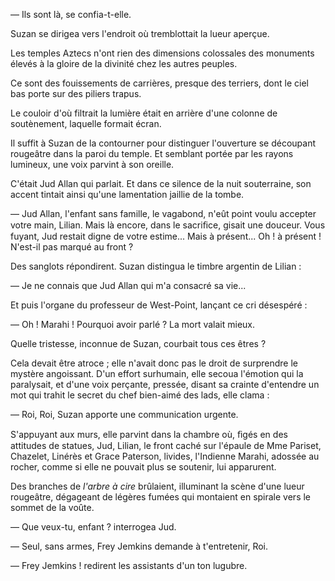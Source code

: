 — Ils sont là, se confia-t-elle.

Suzan se dirigea vers l'endroit où tremblottait la lueur aperçue.

Les temples Aztecs n'ont rien des dimensions colossales des monuments élevés à la gloire de la divinité chez les autres peuples.

Ce sont des fouissements de carrières, presque des terriers, dont le ciel bas porte sur des piliers trapus.

Le couloir d'où filtrait la lumière était en arrière d'une colonne de soutènement, laquelle formait écran.

Il suffit à Suzan de la contourner pour distinguer l'ouverture se découpant
rougeâtre dans la paroi du temple. Et semblant portée par les rayons
lumineux, une voix parvint à son oreille.

C'était Jud Allan qui parlait. Et dans ce silence de la nuit souterraine, son accent tintait ainsi qu'une lamentation jaillie de la tombe.

— Jud Allan, l'enfant sans famille, le vagabond, n'eût point voulu accepter votre main, Lilian. Mais là encore, dans le sacriﬁce, gisait une douceur.
Vous fuyant, Jud restait digne de votre estime... Mais à présent... Oh ! à
présent ! N'est-il pas marqué au front ?

Des sanglots répondirent. Suzan distingua le timbre argentin de Lilian :

— Je ne connais que Jud Allan qui m'a consacré sa vie...

Et puis l'organe du professeur de West-Point, lançant ce cri désespéré :

— Oh ! Marahi ! Pourquoi avoir parlé ? La mort valait mieux.

Quelle tristesse, inconnue de Suzan, courbait tous ces êtres ?

Cela devait être atroce ; elle n'avait donc pas le droit de surprendre le
mystère angoissant. D'un effort surhumain, elle secoua l'émotion qui la
paralysait, et d'une voix perçante, pressée, disant sa crainte d'entendre un
mot qui trahit le secret du chef bien-aimé des lads, elle clama :

— Roi, Roi, Suzan apporte une communication urgente.

S'appuyant aux murs, elle parvint dans la chambre où, ﬁgés en des attitudes de statues, Jud, Lilian, le front caché sur l'épaule de Mme Pariset,
Chazelet, Linérès et Grace Paterson, livides, l'Indienne Marahi, adossée au
rocher, comme si elle ne pouvait plus se soutenir, lui apparurent.

Des branches de _l'arbre à cire_ brûlaient, illuminant la scène d'une lueur
rougeâtre, dégageant de légères fumées qui montaient en spirale vers le
sommet de la voûte.

— Que veux-tu, enfant ? interrogea Jud.

— Seul, sans armes, Frey Jemkins demande à t'entretenir, Roi.

— Frey Jemkins ! redirent les assistants d'un ton lugubre.
